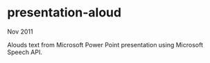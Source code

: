 presentation-aloud
==================
Nov 2011

Alouds text from Microsoft Power Point presentation using Microsoft Speech API.

